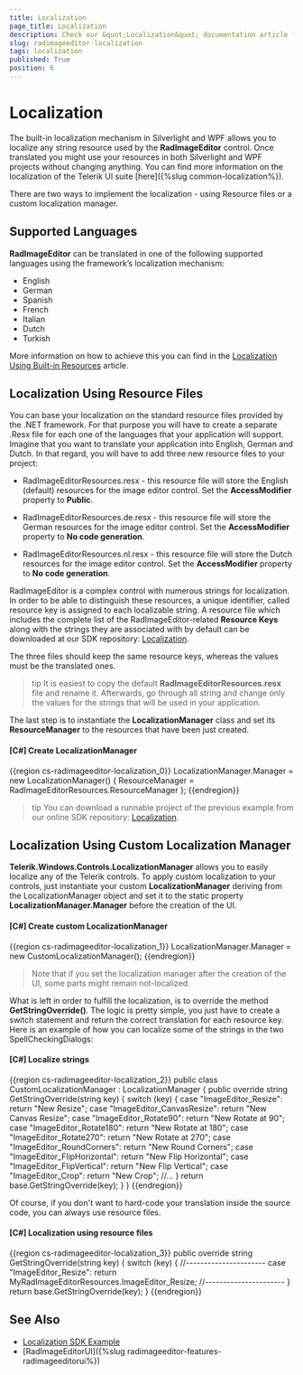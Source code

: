 ```yaml
---
title: Localization
page_title: Localization
description: Check our &quot;Localization&quot; documentation article for the RadImageEditor {{ site.framework_name }} control.
slug: radimageeditor-localization
tags: localization
published: True
position: 6
---
```


# Localization

The built-in localization mechanism in Silverlight and WPF allows you to localize any string resource used by the __RadImageEditor__ control. Once translated you might use your resources in both Silverlight and WPF projects without changing anything. You can find more information on the localization of the Telerik UI suite [here]({%slug common-localization%}).      

There are two ways to implement the localization - using Resource files or a custom localization manager.

## Supported Languages

__RadImageEditor__ can be translated in one of the following supported languages using the framework’s localization mechanism:

* English
* German
* Spanish
* French
* Italian
* Dutch
* Turkish

More information on how to achieve this you can find in the [Localization Using Built-in Resources](https://docs.telerik.com/devtools/wpf/common-localization#localization-using-built-in-resources) article.

## Localization Using Resource Files

You can base your localization on the standard resource files provided by the .NET framework. For that purpose you will have to create a separate .Resx file for each one of the languages that your application will support. Imagine that you want to translate your application into English, German and Dutch. In that regard, you will have to add three new resource files to your project:        

* RadImageEditorResources.resx - this resource file will store the English (default) resources for the image editor control. Set the __AccessModifier__ property to __Public__.            

* RadImageEditorResources.de.resx - this resource file will store the German resources for the image editor control. Set the __AccessModifier__ property to __No code generation__.            

* RadImageEditorResources.nl.resx - this resource file will store the Dutch resources for the image editor control. Set the __AccessModifier__ property to __No code generation__.
            
RadImageEditor is a complex control with numerous strings for localization. In order to be able to distinguish these resources, a unique identifier, called resource key is assigned to each localizable string. A resource file which includes the complete list of the RadImageEditor-related __Resource Keys__ along with the strings they are associated with by default can be downloaded at our SDK repository: [Localization](https://github.com/telerik/xaml-sdk/tree/master/ImageEditor/Localization).        

The three files should keep the same resource keys, whereas the values must be the translated ones.        

>tip It is easiest to copy the default __RadImageEditorResources.resx__ file and rename it. Afterwards, go through all string and change only the values for the strings that will be used in your application.          

The last step is to instantiate the __LocalizationManager__ class and set its __ResourceManager__ to the resources that have been just created.        

#### __[C#] Create LocalizationManager__  
{{region cs-radimageeditor-localization_0}}
	LocalizationManager.Manager = new LocalizationManager()
	{
	    ResourceManager = RadImageEditorResources.ResourceManager
	};
{{endregion}}

>tip You can download a runnable project of the previous example from our online SDK repository: [Localization](https://github.com/telerik/xaml-sdk/tree/master/ImageEditor/Localization).          

## Localization Using Custom Localization Manager

__Telerik.Windows.Controls.LocalizationManager__ allows you to easily localize any of the Telerik controls. To apply custom localization to your controls, just instantiate your custom __LocalizationManager__ deriving from the LocalizationManager object and set it to the static property __LocalizationManager.Manager__ before the creation of the UI.        

#### __[C#] Create custom LocalizationManager__  
{{region cs-radimageeditor-localization_1}}
	LocalizationManager.Manager = new CustomLocalizationManager();
{{endregion}}

>Note that if you set the localization manager after the creation of the UI, some parts might remain not-localized.

What is left in order to fulfill the localization, is to override the method __GetStringOverride()__. The logic is pretty simple, you just have to create a switch statement and return the correct translation for each resource key. Here is an example of how you can localize some of the strings in the two SpellCheckingDialogs:        

#### __[C#] Localize strings__  
{{region cs-radimageeditor-localization_2}}
	public class CustomLocalizationManager : LocalizationManager
	{
	    public override string GetStringOverride(string key)
	    {
	        switch (key)
	        {
	            case "ImageEditor_Resize":
	                return "New Resize";
	            case "ImageEditor_CanvasResize":
	                return "New Canvas Resize";
	            case "ImageEditor_Rotate90":
	                return "New Rotate at 90";
	            case "ImageEditor_Rotate180":
	                return "New Rotate at 180";
	            case "ImageEditor_Rotate270":
	                return "New Rotate at 270";
	            case "ImageEditor_RoundCorners":
	                return "New Round Corners";
	            case "ImageEditor_FlipHorizontal":
	                return "New Flip Horizontal";
	            case "ImageEditor_FlipVertical":
	                return "New Flip Vertical";
	            case "ImageEditor_Crop":
	                return "New Crop";
	            //...
	        }
	        return base.GetStringOverride(key);
	    }
	}
{{endregion}}

Of course, if you don't want to hard-code your translation inside the source code, you can always use resource files.        

#### __[C#] Localization using resource files__  
{{region cs-radimageeditor-localization_3}}
	public override string GetStringOverride(string key)
	{
	    switch (key)
	    {
	        //----------------------
	        case "ImageEditor_Resize":
	            return MyRadImageEditorResources.ImageEditor_Resize;
	        //----------------------
	    }
	    return base.GetStringOverride(key);
	}
{{endregion}}

## See Also  
* [Localization SDK Example](https://github.com/telerik/xaml-sdk/tree/master/ImageEditor/Localization)
* [RadImageEditorUI]({%slug radimageeditor-features-radimageeditorui%})
